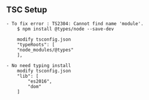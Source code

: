 ## TSC Setup

    - To fix error : TS2304: Cannot find name 'module'.
        $ npm install @types/node --save-dev

        modify tsconfig.json
        "typeRoots": [
        "node_modules/@types"
        ],

    - No need typing install
        modify tsconfig.json
        "lib": [
            "es2016",
            "dom"
        ]